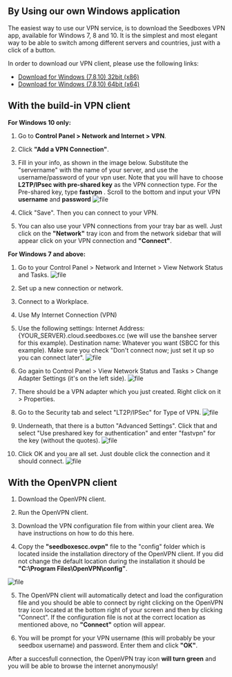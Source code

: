 ## By Using our own Windows application

The easiest way to use our VPN service, is to download the Seedboxes VPN app, available for Windows 7, 8 and 10. It is the simplest and most elegant way to be able to switch among different servers and countries, just with a click of a button.

In order to download our VPN client, please use the following links:

* [Download for Windows (7,8,10) 32bit (x86)](https://www.seedboxes.cc/download/vpn/winx86)
* [Download for Windows (7,8,10) 64bit (x64)](https://www.seedboxes.cc/download/vpn/winx64)

## With the build-in VPN client

**For Windows 10 only:**

1. Go to **Control Panel > Network and Internet > VPN**.
2. Click **"Add a VPN Connection"**.
3. Fill in your info, as shown in the image below. Substitute the "servername" with the name of your server, and use the username/password of your vpn user. Note that you will have to choose **L2TP/IPsec with pre-shared key** as the VPN connection type. For the Pre-shared key, type **fastvpn** . Scroll to the bottom and input your VPN **username** and **password**
![file](https://rapiddot-support-community-uploads.s3.amazonaws.com/uploads/image-1591707281159.png)
4. Click "Save". Then you can connect to your VPN.

5. You can also use your VPN connections from your tray bar as well. Just click on the **"Network"** tray icon and from the network sidebar that will appear click on your VPN connection and **"Connect"**.

**For Windows 7 and above:**

1. Go to your Control Panel > Network and Internet > View Network Status and Tasks.
![file](https://rapiddot-support-community-uploads.s3.amazonaws.com/uploads/image-1492675877164.png)
2. Set up a new connection or network.

3. Connect to a Workplace.

4. Use My Internet Connection (VPN)

5. Use the following settings:
Internet Address: {YOUR_SERVER}.cloud.seedboxes.cc (we will use the banshee server for this example).
Destination name: Whatever you want (SBCC for this example). Make sure you check "Don't connect now; just set it up so you can connect later".
![file](https://rapiddot-support-community-uploads.s3.amazonaws.com/uploads/image-1492675915057.59.37_AM.png)
6. Go again to Control Panel > View Network Status and Tasks > Change Adapter Settings (it's on the left side).
![file](https://rapiddot-support-community-uploads.s3.amazonaws.com/uploads/image-1492677427277.png)
7. There should be a VPN adapter which you just created. Right click on it > Properties.

8. Go to the Security tab and select "LT2P/IPSec" for Type of VPN.
![file](https://rapiddot-support-community-uploads.s3.amazonaws.com/uploads/image-1492675929804.00.43_AM.png)
9. Underneath, that there is a button "Advanced Settings". Click that and select "Use preshared key for authentication" and enter "fastvpn" for the key (without the quotes).
![file](https://rapiddot-support-community-uploads.s3.amazonaws.com/uploads/image-1492675938993.01.00_AM.png)
10. Click OK and you are all set. Just double click the connection and it should connect.
![file](https://rapiddot-support-community-uploads.s3.amazonaws.com/uploads/image-1492677466004.02.37_AM.png)
## With the OpenVPN client

1. Download the OpenVPN client.

2. Run the OpenVPN client.

3. Download the VPN configuration file from within your client area. We have instructions on how to do this here.

4. Copy the **"seedboxescc.ovpn"** file to the "config" folder which is located inside the installation directory of the OpenVPN client. If you did not change the default location during the installation it should be **"C:\Program Files\OpenVPN\config"**.

![file](https://rapiddot-support-community-uploads.s3.amazonaws.com/uploads/image-1492673548381.png)

5. The OpenVPN client will automatically detect and load the configuration file and you should be able to connect by right clicking on the OpenVPN tray icon located at the bottom right of your screen and then by clicking "Connect". If the configuration file is not at the correct location as mentioned above, no **"Connect"** option will appear.

6. You will be prompt for your VPN username (this will probably be your seedbox username) and password. Enter them and click **"OK"**. 

After a succesfull connection, the OpenVPN tray icon **will turn green** and you will be able to browse the internet anonymously!
